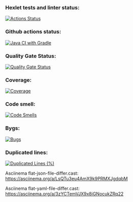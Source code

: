 ### Hexlet tests and linter status:
[![Actions Status](https://github.com/Katherini17/java-project-71/actions/workflows/hexlet-check.yml/badge.svg)](https://github.com/Katherini17/java-project-71/actions)
### Github actions status:
[![Java CI with Gradle](https://github.com/Katherini17/java-project-71/actions/workflows/gradle.yml/badge.svg)](https://github.com/Katherini17/java-project-71/actions/workflows/gradle.yml)
### Quality Gate Status:
[![Quality Gate Status](https://sonarcloud.io/api/project_badges/measure?project=Katherini17_java-project-71&metric=alert_status)](https://sonarcloud.io/summary/new_code?id=Katherini17_java-project-71)
### Coverage:
[![Coverage](https://sonarcloud.io/api/project_badges/measure?project=Katherini17_java-project-71&metric=coverage)](https://sonarcloud.io/summary/new_code?id=Katherini17_java-project-71)
### Code smell:
[![Code Smells](https://sonarcloud.io/api/project_badges/measure?project=Katherini17_java-project-71&metric=code_smells)](https://sonarcloud.io/summary/new_code?id=Katherini17_java-project-71)
### Bygs:
[![Bugs](https://sonarcloud.io/api/project_badges/measure?project=Katherini17_java-project-71&metric=bugs)](https://sonarcloud.io/summary/new_code?id=Katherini17_java-project-71)
### Duplicated lines:
[![Duplicated Lines (%)](https://sonarcloud.io/api/project_badges/measure?project=Katherini17_java-project-71&metric=duplicated_lines_density)](https://sonarcloud.io/summary/new_code?id=Katherini17_java-project-71)

Asciinema flat-json-file-differ.cast: https://asciinema.org/a/LsQTu3eu4AmX9k9PRMXJgdqbM

Asciinema flat-yaml-file-differ.cast: https://asciinema.org/a/3zYCTemVJX9x8iGNocukZRq22
